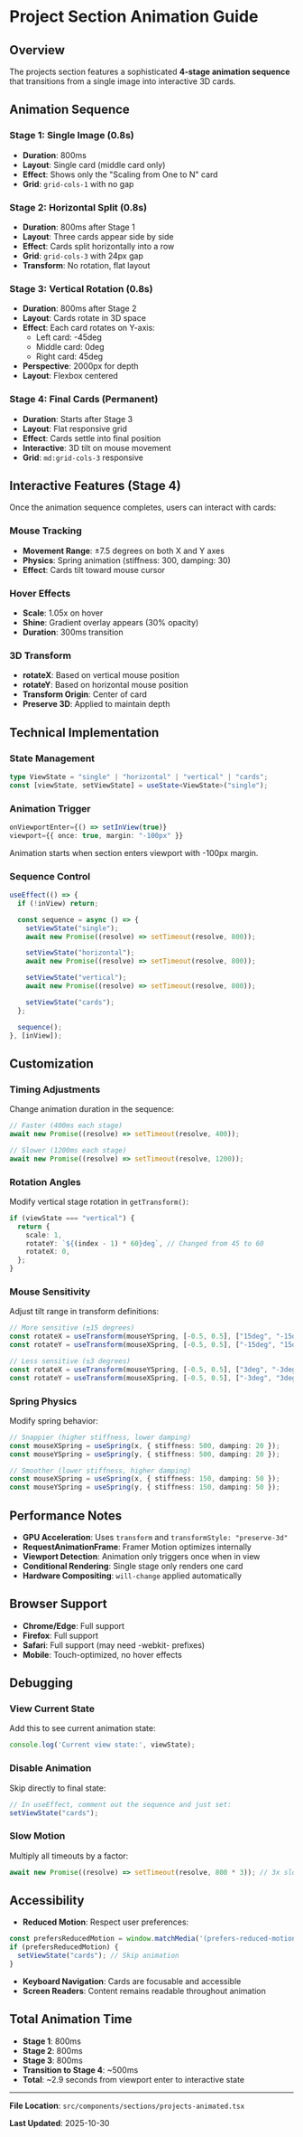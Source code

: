 # Project Section Animation Guide

## Overview

The projects section features a sophisticated **4-stage animation sequence** that transitions from a single image into interactive 3D cards.

## Animation Sequence

### Stage 1: Single Image (0.8s)
- **Duration**: 800ms
- **Layout**: Single card (middle card only)
- **Effect**: Shows only the "Scaling from One to N" card
- **Grid**: `grid-cols-1` with no gap

### Stage 2: Horizontal Split (0.8s)
- **Duration**: 800ms after Stage 1
- **Layout**: Three cards appear side by side
- **Effect**: Cards split horizontally into a row
- **Grid**: `grid-cols-3` with 24px gap
- **Transform**: No rotation, flat layout

### Stage 3: Vertical Rotation (0.8s)
- **Duration**: 800ms after Stage 2
- **Layout**: Cards rotate in 3D space
- **Effect**: Each card rotates on Y-axis:
  - Left card: -45deg
  - Middle card: 0deg
  - Right card: 45deg
- **Perspective**: 2000px for depth
- **Layout**: Flexbox centered

### Stage 4: Final Cards (Permanent)
- **Duration**: Starts after Stage 3
- **Layout**: Flat responsive grid
- **Effect**: Cards settle into final position
- **Interactive**: 3D tilt on mouse movement
- **Grid**: `md:grid-cols-3` responsive

## Interactive Features (Stage 4)

Once the animation sequence completes, users can interact with cards:

### Mouse Tracking
- **Movement Range**: ±7.5 degrees on both X and Y axes
- **Physics**: Spring animation (stiffness: 300, damping: 30)
- **Effect**: Cards tilt toward mouse cursor

### Hover Effects
- **Scale**: 1.05x on hover
- **Shine**: Gradient overlay appears (30% opacity)
- **Duration**: 300ms transition

### 3D Transform
- **rotateX**: Based on vertical mouse position
- **rotateY**: Based on horizontal mouse position
- **Transform Origin**: Center of card
- **Preserve 3D**: Applied to maintain depth

## Technical Implementation

### State Management
```typescript
type ViewState = "single" | "horizontal" | "vertical" | "cards";
const [viewState, setViewState] = useState<ViewState>("single");
```

### Animation Trigger
```typescript
onViewportEnter={() => setInView(true)}
viewport={{ once: true, margin: "-100px" }}
```

Animation starts when section enters viewport with -100px margin.

### Sequence Control
```typescript
useEffect(() => {
  if (!inView) return;

  const sequence = async () => {
    setViewState("single");
    await new Promise((resolve) => setTimeout(resolve, 800));

    setViewState("horizontal");
    await new Promise((resolve) => setTimeout(resolve, 800));

    setViewState("vertical");
    await new Promise((resolve) => setTimeout(resolve, 800));

    setViewState("cards");
  };

  sequence();
}, [inView]);
```

## Customization

### Timing Adjustments

Change animation duration in the sequence:
```typescript
// Faster (400ms each stage)
await new Promise((resolve) => setTimeout(resolve, 400));

// Slower (1200ms each stage)
await new Promise((resolve) => setTimeout(resolve, 1200));
```

### Rotation Angles

Modify vertical stage rotation in `getTransform()`:
```typescript
if (viewState === "vertical") {
  return {
    scale: 1,
    rotateY: `${(index - 1) * 60}deg`, // Changed from 45 to 60
    rotateX: 0,
  };
}
```

### Mouse Sensitivity

Adjust tilt range in transform definitions:
```typescript
// More sensitive (±15 degrees)
const rotateX = useTransform(mouseYSpring, [-0.5, 0.5], ["15deg", "-15deg"]);
const rotateY = useTransform(mouseXSpring, [-0.5, 0.5], ["-15deg", "15deg"]);

// Less sensitive (±3 degrees)
const rotateX = useTransform(mouseYSpring, [-0.5, 0.5], ["3deg", "-3deg"]);
const rotateY = useTransform(mouseXSpring, [-0.5, 0.5], ["-3deg", "3deg"]);
```

### Spring Physics

Modify spring behavior:
```typescript
// Snappier (higher stiffness, lower damping)
const mouseXSpring = useSpring(x, { stiffness: 500, damping: 20 });
const mouseYSpring = useSpring(y, { stiffness: 500, damping: 20 });

// Smoother (lower stiffness, higher damping)
const mouseXSpring = useSpring(x, { stiffness: 150, damping: 50 });
const mouseYSpring = useSpring(y, { stiffness: 150, damping: 50 });
```

## Performance Notes

- **GPU Acceleration**: Uses `transform` and `transformStyle: "preserve-3d"`
- **RequestAnimationFrame**: Framer Motion optimizes internally
- **Viewport Detection**: Animation only triggers once when in view
- **Conditional Rendering**: Single stage only renders one card
- **Hardware Compositing**: `will-change` applied automatically

## Browser Support

- **Chrome/Edge**: Full support
- **Firefox**: Full support
- **Safari**: Full support (may need -webkit- prefixes)
- **Mobile**: Touch-optimized, no hover effects

## Debugging

### View Current State
Add this to see current animation state:
```typescript
console.log('Current view state:', viewState);
```

### Disable Animation
Skip directly to final state:
```typescript
// In useEffect, comment out the sequence and just set:
setViewState("cards");
```

### Slow Motion
Multiply all timeouts by a factor:
```typescript
await new Promise((resolve) => setTimeout(resolve, 800 * 3)); // 3x slower
```

## Accessibility

- **Reduced Motion**: Respect user preferences:
```typescript
const prefersReducedMotion = window.matchMedia('(prefers-reduced-motion: reduce)').matches;
if (prefersReducedMotion) {
  setViewState("cards"); // Skip animation
}
```

- **Keyboard Navigation**: Cards are focusable and accessible
- **Screen Readers**: Content remains readable throughout animation

## Total Animation Time

- **Stage 1**: 800ms
- **Stage 2**: 800ms
- **Stage 3**: 800ms
- **Transition to Stage 4**: ~500ms
- **Total**: ~2.9 seconds from viewport enter to interactive state

---

**File Location**: `src/components/sections/projects-animated.tsx`

**Last Updated**: 2025-10-30
